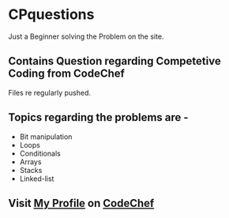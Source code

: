 # CPquestions

Just a Beginner solving the Problem on the site.
## Contains Question regarding Competetive Coding from CodeChef

Files re regularly pushed. 

## Topics regarding the problems are -
- Bit manipulation
- Loops
- Conditionals
- Arrays
- Stacks
- Linked-list

## Visit [My Profile](https://www.codechef.com/users/banerjeerhitam) on [CodeChef](https://www.codechef.com/)
